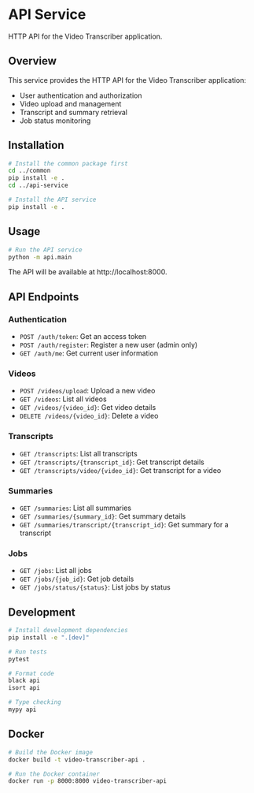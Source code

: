 # API Service

HTTP API for the Video Transcriber application.

## Overview

This service provides the HTTP API for the Video Transcriber application:

- User authentication and authorization
- Video upload and management
- Transcript and summary retrieval
- Job status monitoring

## Installation

```bash
# Install the common package first
cd ../common
pip install -e .
cd ../api-service

# Install the API service
pip install -e .
```

## Usage

```bash
# Run the API service
python -m api.main
```

The API will be available at http://localhost:8000.

## API Endpoints

### Authentication

- `POST /auth/token`: Get an access token
- `POST /auth/register`: Register a new user (admin only)
- `GET /auth/me`: Get current user information

### Videos

- `POST /videos/upload`: Upload a new video
- `GET /videos`: List all videos
- `GET /videos/{video_id}`: Get video details
- `DELETE /videos/{video_id}`: Delete a video

### Transcripts

- `GET /transcripts`: List all transcripts
- `GET /transcripts/{transcript_id}`: Get transcript details
- `GET /transcripts/video/{video_id}`: Get transcript for a video

### Summaries

- `GET /summaries`: List all summaries
- `GET /summaries/{summary_id}`: Get summary details
- `GET /summaries/transcript/{transcript_id}`: Get summary for a transcript

### Jobs

- `GET /jobs`: List all jobs
- `GET /jobs/{job_id}`: Get job details
- `GET /jobs/status/{status}`: List jobs by status

## Development

```bash
# Install development dependencies
pip install -e ".[dev]"

# Run tests
pytest

# Format code
black api
isort api

# Type checking
mypy api
```

## Docker

```bash
# Build the Docker image
docker build -t video-transcriber-api .

# Run the Docker container
docker run -p 8000:8000 video-transcriber-api
```
